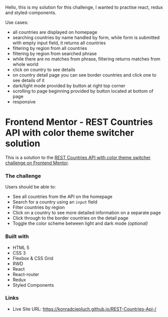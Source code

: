 Hello, this is my solution for this challenge, I wanted to practise react, redux and styled-components.

Use cases: 

- all countries are displayed on homepage
- searching countries by name handled by form, while form is submitted with empty input field, it returns all countries
- filtering by region from all countries 
- filtering by region from searched phrase 
- while there are no matches from phrase, filtering returns matches from whole world
- click on country to see details
- on country detail page you can see border countries and click one to see details of it
- dark/light mode provided by button at right top corner
- scrolling to page beginning provided by button located at bottom of page
- responsive 


# Frontend Mentor - REST Countries API with color theme switcher solution

This is a solution to the [REST Countries API with color theme switcher challenge on Frontend Mentor](https://www.frontendmentor.io/challenges/rest-countries-api-with-color-theme-switcher-5cacc469fec04111f7b848ca). 


### The challenge

Users should be able to:

- See all countries from the API on the homepage
- Search for a country using an `input` field
- Filter countries by region
- Click on a country to see more detailed information on a separate page
- Click through to the border countries on the detail page
- Toggle the color scheme between light and dark mode *(optional)*

### Built with

- HTML 5
- CSS 3
- Flexbox & CSS Grid
- RWD
- React
- React-router
- Redux 
- Styled Components


### Links

- Live Site URL: https://konradciepluch.github.io/REST-Countries-Api-/


